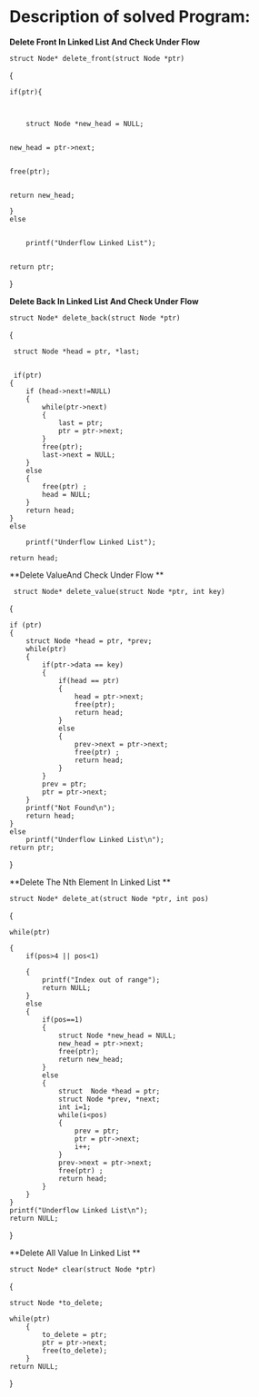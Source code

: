 
# Description of solved Program:





**Delete Front In Linked List And Check Under Flow**


    struct Node* delete_front(struct Node *ptr)

{

    if(ptr){
    
    
    
        struct Node *new_head = NULL;
        
        
    new_head = ptr->next;
    
    
    free(ptr);
    
    
    return new_head;
    
    }
    else
    
    
        printf("Underflow Linked List");
        
        
    return ptr;
}

**Delete Back  In Linked List And Check Under Flow**

    struct Node* delete_back(struct Node *ptr)


{

     struct Node *head = ptr, *last;
    
    
     if(ptr)
    {
        if (head->next!=NULL)
        {
            while(ptr->next)
            {
                last = ptr;
                ptr = ptr->next;
            }
            free(ptr);
            last->next = NULL;
        }
        else
        {
            free(ptr) ;
            head = NULL;
        }
        return head;
    }
    else
    
        printf("Underflow Linked List");
        
    return head;
    
    
    
    
    
    
    
    
  
  **Delete ValueAnd Check Under Flow **
  
  
   
     struct Node* delete_value(struct Node *ptr, int key)
   
{

    if (ptr)
    {
        struct Node *head = ptr, *prev;
        while(ptr)
        {
            if(ptr->data == key)
            {
                if(head == ptr)
                {
                    head = ptr->next;
                    free(ptr);
                    return head;
                }
                else
                {
                    prev->next = ptr->next;
                    free(ptr) ;
                    return head;
                }
            }
            prev = ptr;
            ptr = ptr->next;
        }
        printf("Not Found\n");
        return head;
    }
    else
        printf("Underflow Linked List\n");
    return ptr;
}





**Delete The Nth Element In Linked List **



    struct Node* delete_at(struct Node *ptr, int pos)


{


    while(ptr)
    
    {
        if(pos>4 || pos<1)
        
        {
            printf("Index out of range");
            return NULL;
        }
        else
        {
            if(pos==1)
            {
                struct Node *new_head = NULL;
                new_head = ptr->next;
                free(ptr);
                return new_head;
            }
            else
            {
                struct  Node *head = ptr;
                struct Node *prev, *next;
                int i=1;
                while(i<pos)
                {
                    prev = ptr;
                    ptr = ptr->next;
                    i++;
                }
                prev->next = ptr->next;
                free(ptr) ;
                return head;
            }
        }
    }
    printf("Underflow Linked List\n");
    return NULL;
}



**Delete All Value In Linked List **
 
 
 
    struct Node* clear(struct Node *ptr)
 
 
{
    
    struct Node *to_delete;
    
    while(ptr)
        {
            to_delete = ptr;
            ptr = ptr->next;
            free(to_delete);
        }
    return NULL;
}



